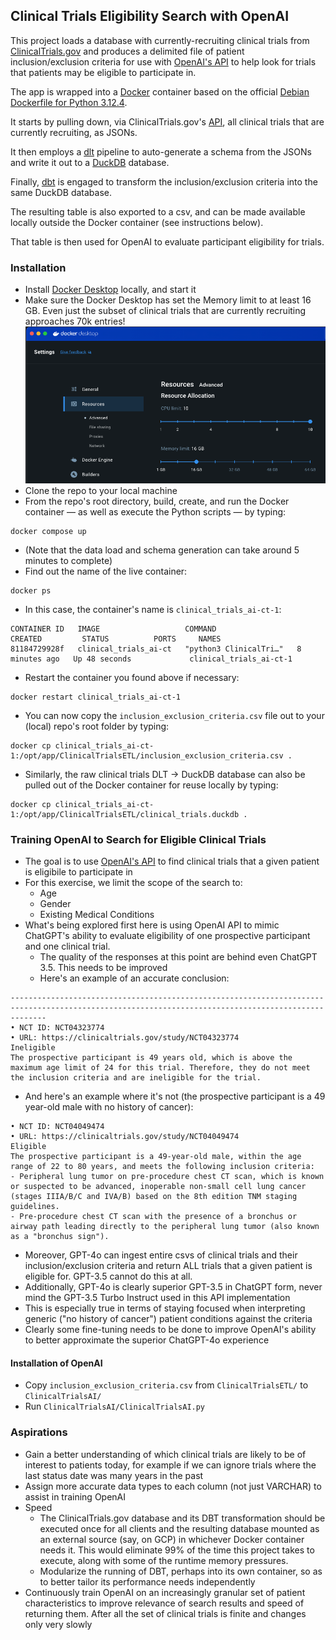 ## Clinical Trials Eligibility Search with OpenAI

This project loads a database with currently-recruiting clinical trials from [ClinicalTrials.gov](https://clinicaltrials.gov) and produces a delimited file of patient inclusion/exclusion criteria for use with [OpenAI's API](https://platform.openai.com/docs/api-reference/introduction) to help look for trials that patients may be eligible to participate in.

The app is wrapped into a [Docker](https://www.docker.com) container based on the official [Debian Dockerfile for Python 3.12.4](https://github.com/docker-library/python/blob/5ed2758efb58d9acaafa90515caa43edbcfe4c4e/3.12/bookworm/Dockerfile).

It starts by pulling down, via ClinicalTrials.gov's [API](https://github.com/duckdb/dbt-duckdb?tab=readme-ov-file), all clinical trials that are currently recruiting, as JSONs.

It then employs a [dlt](https://dlthub.com) pipeline to auto-generate a schema from the JSONs and write it out to a [DuckDB](http://duckdb.org) database.

Finally, [dbt](http://getdbt.com) is engaged to transform the inclusion/exclusion criteria into the same DuckDB database.

The resulting table is also exported to a csv, and can be made available locally outside the Docker container (see instructions below).

That table is then used for OpenAI to evaluate participant eligibility for trials.

### Installation

* Install [Docker Desktop](https://www.docker.com/products/docker-desktop/) locally, and start it
* Make sure the Docker Desktop has set the Memory limit to at least 16 GB. Even just the subset of clinical trials that are currently recruiting approaches 70k entries!
![alt text](https://github.com/kuanjuliu/clinical_trials_ai/blob/main/Docker%20Desktop%20Memory%20Requirements.png)
* Clone the repo to your local machine
* From the repo's root directory, build, create, and run the Docker container — as well as execute the Python scripts — by typing:
````
docker compose up
````
* (Note that the data load and schema generation can take around 5 minutes to complete)
* Find out the name of the live container:
````
docker ps
````
* In this case, the container's name is `clinical_trials_ai-ct-1`:
````
CONTAINER ID   IMAGE                   COMMAND                  CREATED         STATUS          PORTS     NAMES
81184729928f   clinical_trials_ai-ct   "python3 ClinicalTri…"   8 minutes ago   Up 48 seconds             clinical_trials_ai-ct-1
````
* Restart the container you found above if necessary:
````
docker restart clinical_trials_ai-ct-1
````
* You can now copy the `inclusion_exclusion_criteria.csv` file out to your (local) repo's root folder by typing:
````
docker cp clinical_trials_ai-ct-1:/opt/app/ClinicalTrialsETL/inclusion_exclusion_criteria.csv .
````
* Similarly, the raw clinical trials DLT -> DuckDB database can also be pulled out of the Docker container for reuse locally by typing:
````
docker cp clinical_trials_ai-ct-1:/opt/app/ClinicalTrialsETL/clinical_trials.duckdb .
````

### Training OpenAI to Search for Eligible Clinical Trials

* The goal is to use [OpenAI's API](https://platform.openai.com/docs/api-reference/introduction) to find clinical trials that a given patient is eligibile to participate in
* For this exercise, we limit the scope of the search to:
  * Age
  * Gender
  * Existing Medical Conditions
* What's being explored first here is using OpenAI API to mimic ChatGPT's ability to evaluate eligibility of one prospective participant and one clinical trial.
  * The quality of the responses at this point are behind even ChatGPT 3.5. This needs to be improved
  * Here's an example of an accurate conclusion:
````
----------------------------------------------------------------------------------------------------------------------------------------------------
• NCT ID: NCT04323774
• URL: https://clinicaltrials.gov/study/NCT04323774
Ineligible
The prospective participant is 49 years old, which is above the maximum age limit of 24 for this trial. Therefore, they do not meet the inclusion criteria and are ineligible for the trial. 
````
  * And here's an example where it's not (the prospective participant is a 49 year-old male with no history of cancer):
````
• NCT ID: NCT04049474
• URL: https://clinicaltrials.gov/study/NCT04049474
Eligible
The prospective participant is a 49-year-old male, within the age range of 22 to 80 years, and meets the following inclusion criteria:
- Peripheral lung tumor on pre-procedure chest CT scan, which is known or suspected to be advanced, inoperable non-small cell lung cancer (stages IIIA/B/C and IVA/B) based on the 8th edition TNM staging guidelines.
- Pre-procedure chest CT scan with the presence of a bronchus or airway path leading directly to the peripheral lung tumor (also known as a "bronchus sign").
````
  * Moreover, GPT-4o can ingest entire csvs of clinical trials and their inclusion/exclusion criteria and return ALL trials that a given patient is eligible for. GPT-3.5 cannot do this at all.
  * Additionally, GPT-4o is clearly superior GPT-3.5 in ChatGPT form, never mind the GPT-3.5 Turbo Instruct used in this API implementation
  * This is especially true in terms of staying focused when interpreting generic ("no history of cancer") patient conditions against the criteria
* Clearly some fine-tuning needs to be done to improve OpenAI's ability to better approximate the superior ChatGPT-4o experience


#### Installation of OpenAI

* Copy `inclusion_exclusion_criteria.csv` from `ClinicalTrialsETL/` to `ClinicalTrialsAI/`
* Run `ClinicalTrialsAI/ClinicalTrialsAI.py`

### Aspirations

* Gain a better understanding of which clinical trials are likely to be of interest to patients today, for example if we can ignore trials where the last status date was many years in the past
* Assign more accurate data types to each column (not just VARCHAR) to assist in training OpenAI
* Speed
  * The ClinicalTrials.gov database and its DBT transformation should be executed once for all clients and the resulting database mounted as an external source (say, on GCP) in whichever Docker container needs it. This would eliminate 99% of the time this project takes to execute, along with some of the runtime memory pressures.
  * Modularize the running of DBT, perhaps into its own container, so as to better tailor its performance needs independently
* Continuously train OpenAI on an increasingly granular set of patient characteristics to improve relevance of search results and speed of returning them. After all the set of clinical trials is finite and changes only very slowly
